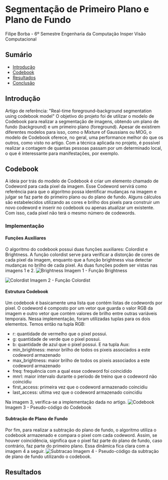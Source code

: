 # Segmentação de Primeiro Plano e Plano de Fundo
Filipe Borba - 6º Semestre
Engenharia da Computação Insper
Visão Computacional

## Sumário

- [Introdução](#introducao)
- [Codebook](#codebook)
- [Resultados](#resultados)
- [Conclusão](#conclusao)

## Introdução
Artigo de referência: "Real-time foreground–background segmentation using codebook model"
O objetivo do projeto foi de utilizar o modelo de Codebook para realizar a segmentação de imagens, obtendo um plano de fundo (background) e um primeiro plano (foreground). Apesar de existirem diferentes modelos para isso, como o Mixture of Gaussians ou MOG, o modelo de Codebook oferece, no geral, uma performance melhor do que os outros, como visto no artigo.
Com a técnica aplicada no projeto, é possível realizar a contagem de quantas pessoas passam por um determinado local, o que é interessante para manifestações, por exemplo.

## Codebook
A ideia por trás do modelo de Codebook é criar um elemento chamado de Codeword para cada pixel da imagem. Esse Codeword servirá como referência para que o algoritmo possa identificar mudanças na imagem e julgar se faz parte do primeiro plano ou do plano de fundo. Alguns cálculos são estabelecidos utilizando as cores e brilho dos pixels para construir um novo codeword e inserir no codebook ou apenas atualizar um existente. Com isso, cada pixel não terá o mesmo número de codewords.

### Implementação
#### Funções Auxiliares
O algoritmo do codebook possui duas funções auxiliares: Colordist e Brightness.
A função colordist serve para verificar a distorção de cores de cada pixel da imagem, enquanto que a função brightness visa detectar mudanças no brilho de cada pixel. As duas funções podem ser vistas nas imagens 1 e 2.
![Brightness](https://i.imgur.com/gaJs3LE.png)
Imagem 1 - Função Brightness

![Colordist](https://i.imgur.com/l6JoE1T.png)
Imagem 2 - Função Colordist

#### Estrutura Codebook
Um codebook é basicamente uma lista que contém listas de codewords por pixel. O codeword é composto por um vetor que guarda o valor RGB da imagem e outro vetor que contém valores de brilho entre outras variáveis temporais. Nessa implementação, foram utilizadas tuplas para os dois elementos.
Temos então na tupla RGB:
- r: quantidade de vermelho que o pixel possui.
- g: quantidade de verde que o pixel possui.
- b: quantidade de azul que o pixel possui.
E na tupla Aux:
- min_brightness: menor brilho de todos os pixeis associados a este codeword armazenado
- max_brightness: maior brilho de todos os pixeis associados a este codeword armazenado
- freq: frequência com a qual esse codeword foi coincidido
- mnrl: maior intervalo durante o periodo de treino que o codeword não coincidiu
- first_access: primeira vez que o codeword armazenado coincidiu
- last_access: ultima vez que o codeword armazenado coincidiu

Na imagem 3, verifica-se a implementação dada no artigo.
![Codebook](https://i.imgur.com/OwbGkIj.png)
Imagem 3 - Pseudo-código do Codebook

#### Subtração de Plano de Fundo
Por fim, para realizar a subtração do plano de fundo, o algoritmo utiliza o codebook armazenado e compara o pixel com cada codeword. Assim, se houver coincidência, significa que o pixel faz parte do plano de fundo, caso contrário, faz parte do primeiro plano. Essa dinâmica fica clara com a imagem 4 a seguir.
![Subtracao](https://i.imgur.com/VMW7ljF.png)
Imagem 4 - Pseudo-código da subtração de plano de fundo utilizando o codebook.

## Resultados

